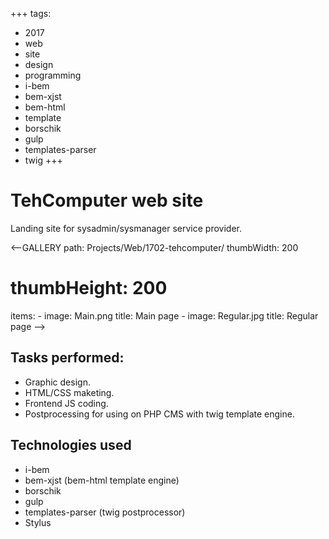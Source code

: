 +++
tags:
  - 2017
  - web
  - site
  - design
  - programming
  - i-bem
  - bem-xjst
  - bem-html
  - template
  - borschik
  - gulp
  - templates-parser
  - twig
+++

# TehComputer web site

Landing site for sysadmin/sysmanager service provider.

<--GALLERY
  path: Projects/Web/1702-tehcomputer/
  thumbWidth: 200
  # thumbHeight: 200
  items:
    -
      image: Main.png
      title: Main page
    -
      image: Regular.jpg
      title: Regular page
-->

## Tasks performed:

- Graphic design.
- HTML/CSS maketing.
- Frontend JS coding.
- Postprocessing for using on PHP CMS with twig template engine.

## Technologies used

- i-bem
- bem-xjst (bem-html template engine)
- borschik
- gulp
- templates-parser (twig postprocessor)
- Stylus
